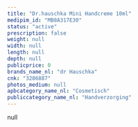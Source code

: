 ```yaml
---
title: "Dr.hauschka Mini Handcreme 10ml"
medipim_id: "MB8A317E30"
status: "active"
prescription: false
weight: null
width: null
length: null
depth: null
publicprice: 0
brands_name_nl: "dr Hauschka"
cnk: "3286887"
photos_medium: null
apbcategory_name_nl: "Cosmetisch"
publiccategory_name_nl: "Handverzorging"
---
```

null
